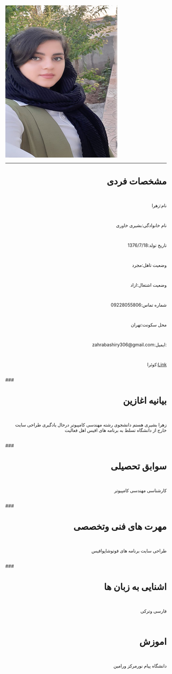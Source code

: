 <img src="https://github.com/zahrabashiry/zahrabashiry.github.io/blob/master/avatar-01%20(2).png?raw=true">

---
 ### <h1 dir="rtl" align="right"> مشخصات فردی</h1> <br/>
<p dir="rtl" align="right">نام:زهرا </p> <br/>
<p dir="rtl" align="right"> نام خانوادگی:بشیری خاوری </p> <br/>
<p dir="rtl" align="right">تاریخ تولد:1376/7/18 </p> <br/>
<p dir="rtl" align="right">وضعیت تاهل:مجرد </p> <br/>
<p dir="rtl" align="right">وضعیت اشتغال:ازاد </p> <br/>
<p dir="rtl" align="right">شماره تماس:09228055806 </p> <br/>
<p dir="rtl" align="right">محل سکونت:تهران </p> <br/>
<p  dir="rtl" style="text-align:right">:ایمیل:zahrabashiry306@gmail.com</p> <br/>
<p  dir="rtl" style="text-align:right"> <a href="https://quera.ir/profile/zahra361">Link</a>:کوئرا</p> <br/>
###  <h1 dir="rtl" align="right"> بیانیه اغازین</h1> <br/>
<p dir="rtl" align="right"> زهرا بشیری هستم دانشجوی رشته مهندسی کامپیوتر درحال یادگیری طراحی سایت خارج از دانشگاه تسلط به برنامه های افیس اهل فعالیت  </p> <br/>
###  <h1 dir="rtl" align="right">سوابق تحصیلی </h1> <br/>
<p dir="rtl" align="right">کارشناسی مهندسی کامپیوتر</p> <br/>
###  <h1 dir="rtl" align="right">مهرت های فنی وتخصصی </h1> <br/> 
<p dir="rtl" align="right">طراحی سایت برنامه های فوتوشاپوافیس</p> <br/>
###  <h1 dir="rtl" align="right">اشنایی به زبان ها </h1> <br/>
<p dir="rtl" align="right">فارسی وترکی </p> <br/> 
<h1 dir="rtl" align="right"> اموزش </h1> <br/> 
<p dir="rtl" align="right">دانشگاه پیام نورمرکز ورامین </p> <br/>

